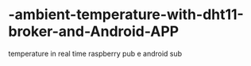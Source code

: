 # -ambient-temperature-with-dht11-broker-and-Android-APP
temperature in real time raspberry pub e android sub
